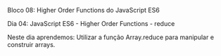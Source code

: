Bloco 08: Higher Order Functions do JavaScript ES6

Dia 04: JavaScript ES6 - Higher Order Functions - reduce 

Neste dia aprendemos: 
Utilizar a função Array.reduce para manipular e construir arrays. 